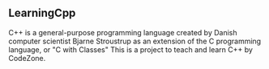 ## LearningCpp

C++ is a general-purpose programming language created by Danish computer scientist Bjarne Stroustrup as an extension of the C programming language, or "C with Classes"
This is a project to teach and learn C++ by CodeZone.<br>
